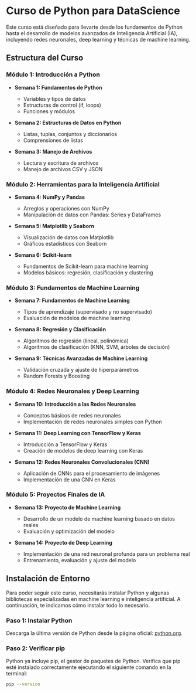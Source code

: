 # Curso de Python para DataScience

Este curso está diseñado para llevarte desde los fundamentos de Python hasta el desarrollo de modelos avanzados de Inteligencia Artificial (IA), incluyendo redes neuronales, deep learning y técnicas de machine learning.

## Estructura del Curso

### Módulo 1: Introducción a Python
- **Semana 1: Fundamentos de Python**
  - Variables y tipos de datos
  - Estructuras de control (if, loops)
  - Funciones y módulos

- **Semana 2: Estructuras de Datos en Python**
  - Listas, tuplas, conjuntos y diccionarios
  - Comprensiones de listas

- **Semana 3: Manejo de Archivos**
  - Lectura y escritura de archivos
  - Manejo de archivos CSV y JSON

### Módulo 2: Herramientas para la Inteligencia Artificial
- **Semana 4: NumPy y Pandas**
  - Arreglos y operaciones con NumPy
  - Manipulación de datos con Pandas: Series y DataFrames

- **Semana 5: Matplotlib y Seaborn**
  - Visualización de datos con Matplotlib
  - Gráficos estadísticos con Seaborn

- **Semana 6: Scikit-learn**
  - Fundamentos de Scikit-learn para machine learning
  - Modelos básicos: regresión, clasificación y clustering

### Módulo 3: Fundamentos de Machine Learning
- **Semana 7: Fundamentos de Machine Learning**
  - Tipos de aprendizaje (supervisado y no supervisado)
  - Evaluación de modelos de machine learning

- **Semana 8: Regresión y Clasificación**
  - Algoritmos de regresión (lineal, polinómica)
  - Algoritmos de clasificación (KNN, SVM, árboles de decisión)

- **Semana 9: Técnicas Avanzadas de Machine Learning**
  - Validación cruzada y ajuste de hiperparámetros
  - Random Forests y Boosting

### Módulo 4: Redes Neuronales y Deep Learning
- **Semana 10: Introducción a las Redes Neuronales**
  - Conceptos básicos de redes neuronales
  - Implementación de redes neuronales simples con Python

- **Semana 11: Deep Learning con TensorFlow y Keras**
  - Introducción a TensorFlow y Keras
  - Creación de modelos de deep learning con Keras

- **Semana 12: Redes Neuronales Convolucionales (CNN)**
  - Aplicación de CNNs para el procesamiento de imágenes
  - Implementación de una CNN en Keras

### Módulo 5: Proyectos Finales de IA
- **Semana 13: Proyecto de Machine Learning**
  - Desarrollo de un modelo de machine learning basado en datos reales
  - Evaluación y optimización del modelo

- **Semana 14: Proyecto de Deep Learning**
  - Implementación de una red neuronal profunda para un problema real
  - Entrenamiento, evaluación y ajuste del modelo

## Instalación de Entorno

Para poder seguir este curso, necesitarás instalar Python y algunas bibliotecas especializadas en machine learning e inteligencia artificial. A continuación, te indicamos cómo instalar todo lo necesario.

### Paso 1: Instalar Python

Descarga la última versión de Python desde la página oficial: [python.org](https://www.python.org/downloads/).

### Paso 2: Verificar pip

Python ya incluye pip, el gestor de paquetes de Python. Verifica que pip esté instalado correctamente ejecutando el siguiente comando en la terminal:

```bash
pip --version

